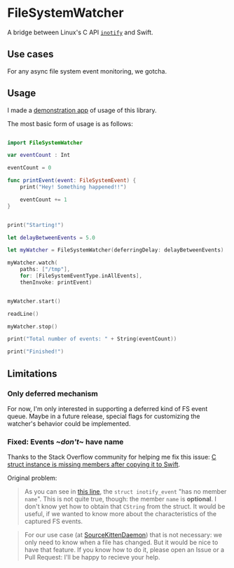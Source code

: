 # FileSystemWatcher

A bridge between Linux's C API [`inotify`](https://linux.die.net/man/7/inotify) and Swift.

## Use cases

For any async file system event monitoring, we gotcha.

## Usage

I made a [demonstration app](https://github.com/felix91gr/fswatcher-usage) of usage of this library.

The most basic form of usage is as follows:

```swift

import FileSystemWatcher

var eventCount : Int

eventCount = 0

func printEvent(event: FileSystemEvent) {
    print("Hey! Something happened!!")

    eventCount += 1
}


print("Starting!")

let delayBetweenEvents = 5.0

let myWatcher = FileSystemWatcher(deferringDelay: delayBetweenEvents)

myWatcher.watch(
    paths: ["/tmp"], 
    for: [FileSystemEventType.inAllEvents],
    thenInvoke: printEvent)


myWatcher.start()

readLine()

myWatcher.stop()

print("Total number of events: " + String(eventCount))

print("Finished!")

```

## Limitations

### Only deferred mechanism

For now, I'm only interested in supporting a deferred kind of FS event queue. Maybe in a future release, special flags for customizing the watcher's behavior could be implemented.

### Fixed: Events _~don't~_ have name

Thanks to the Stack Overflow community for helping me fix this issue: [C struct instance is missing members after copying it to Swift](http://stackoverflow.com/questions/43816692/c-struct-instance-is-missing-members-after-copying-it-to-swift).

Original problem:

> As you can see in [this line](https://github.com/felix91gr/FileSystemWatcher/blob/1.1.0/Sources/fswatcher.swift#L148), the `struct inotify_event` "has no member `name`". This is not quite true, though: the member `name` is **optional**. I don't know yet how to obtain that `CString` from the struct. It would be useful, if we wanted to know more about the characteristics of the captured FS events.

> For our use case (at [SourceKittenDaemon](https://github.com/terhechte/SourceKittenDaemon)) that is not necessary: we only need to know when a file has changed. But it would be nice to have that feature. If you know how to do it, please open an Issue or a Pull Request: I'll be happy to recieve your help.
